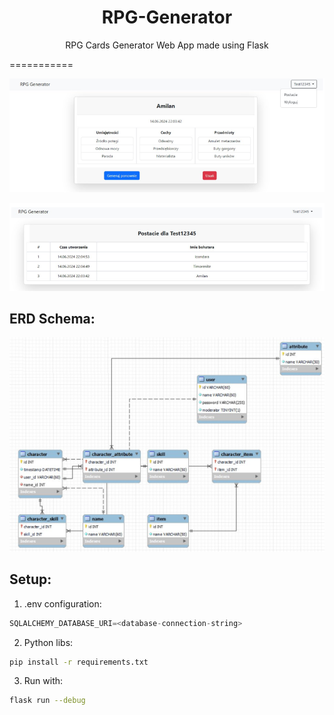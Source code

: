 <div align="center">

# RPG-Generator

RPG Cards Generator Web App made using Flask

</div>

===========

![RPG Generator](assets/rpg-card.png)

![RPG Generator](assets/rpg-characters.png)

## ERD Schema:

![RPG Generator](assets/ERD_schema.png)

## Setup:
1. .env configuration:
```python
SQLALCHEMY_DATABASE_URI=<database-connection-string>
```

2. Python libs:
```bash
pip install -r requirements.txt
```

3. Run with:
```bash
flask run --debug
```
